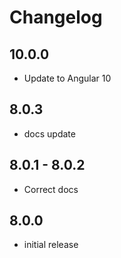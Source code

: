 # Changelog

## 10.0.0
- Update to Angular 10

## 8.0.3
- docs update

## 8.0.1 - 8.0.2
- Correct docs

## 8.0.0
- initial release
